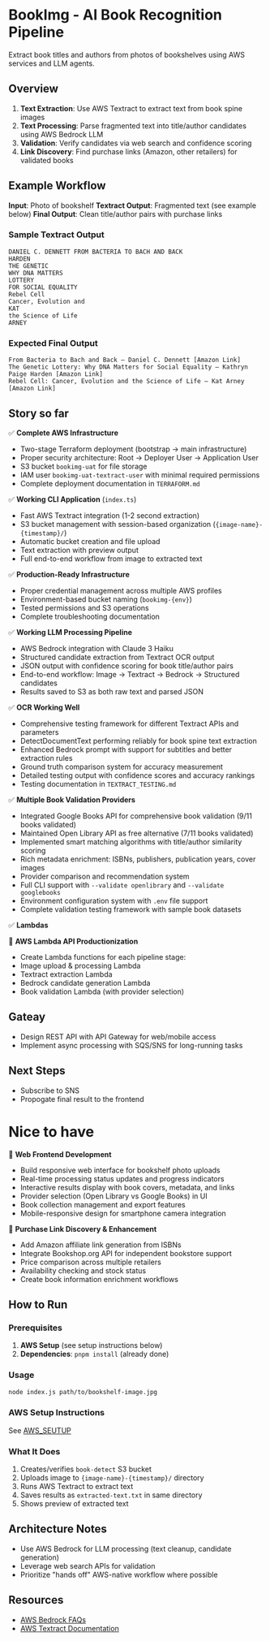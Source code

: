 # BookImg - AI Book Recognition Pipeline

Extract book titles and authors from photos of bookshelves using AWS services and LLM agents.

## Overview
1. **Text Extraction**: Use AWS Textract to extract text from book spine images
2. **Text Processing**: Parse fragmented text into title/author candidates using AWS Bedrock LLM
3. **Validation**: Verify candidates via web search and confidence scoring
4. **Link Discovery**: Find purchase links (Amazon, other retailers) for validated books

## Example Workflow
**Input**: Photo of bookshelf
**Textract Output**: Fragmented text (see example below)
**Final Output**: Clean title/author pairs with purchase links

### Sample Textract Output
```
DANIEL C. DENNETT FROM BACTERIA TO BACH AND BACK
HARDEN
THE GENETIC
WHY DNA MATTERS
LOTTERY
FOR SOCIAL EQUALITY
Rebel Cell
Cancer, Evolution and
KAT
the Science of Life
ARNEY
```

### Expected Final Output
```
From Bacteria to Bach and Back — Daniel C. Dennett [Amazon Link]
The Genetic Lottery: Why DNA Matters for Social Equality — Kathryn Paige Harden [Amazon Link]
Rebel Cell: Cancer, Evolution and the Science of Life — Kat Arney [Amazon Link]
```

## Story so far

✅ **Complete AWS Infrastructure** 
- Two-stage Terraform deployment (bootstrap → main infrastructure)
- Proper security architecture: Root → Deployer User → Application User
- S3 bucket `bookimg-uat` for file storage
- IAM user `bookimg-uat-textract-user` with minimal required permissions
- Complete deployment documentation in `TERRAFORM.md`

✅ **Working CLI Application** (`index.ts`)
- Fast AWS Textract integration (1-2 second extraction)
- S3 bucket management with session-based organization (`{image-name}-{timestamp}/`)
- Automatic bucket creation and file upload
- Text extraction with preview output
- Full end-to-end workflow from image to extracted text

✅ **Production-Ready Infrastructure**
- Proper credential management across multiple AWS profiles
- Environment-based bucket naming (`bookimg-{env}`)
- Tested permissions and S3 operations
- Complete troubleshooting documentation

✅ **Working LLM Processing Pipeline** 
- AWS Bedrock integration with Claude 3 Haiku
- Structured candidate extraction from Textract OCR output
- JSON output with confidence scoring for book title/author pairs
- End-to-end workflow: Image → Textract → Bedrock → Structured candidates
- Results saved to S3 as both raw text and parsed JSON

✅ **OCR Working Well**
- Comprehensive testing framework for different Textract APIs and parameters
- DetectDocumentText performing reliably for book spine text extraction
- Enhanced Bedrock prompt with support for subtitles and better extraction rules
- Ground truth comparison system for accuracy measurement
- Detailed testing output with confidence scores and accuracy rankings
- Testing documentation in `TEXTRACT_TESTING.md`

✅ **Multiple Book Validation Providers**
- Integrated Google Books API for comprehensive book validation (9/11 books validated)
- Maintained Open Library API as free alternative (7/11 books validated) 
- Implemented smart matching algorithms with title/author similarity scoring
- Rich metadata enrichment: ISBNs, publishers, publication years, cover images
- Provider comparison and recommendation system
- Full CLI support with `--validate openlibrary` and `--validate googlebooks`
- Environment configuration system with `.env` file support
- Complete validation testing framework with sample book datasets

✅ **Lambdas**

🔄 **AWS Lambda API Productionization**
- Create Lambda functions for each pipeline stage:
- Image upload & processing Lambda
- Textract extraction Lambda  
- Bedrock candidate generation Lambda
- Book validation Lambda (with provider selection)

## Gateay
- Design REST API with API Gateway for web/mobile access
- Implement async processing with SQS/SNS for long-running tasks

## Next Steps

- Subscribe to SNS
- Propogate final result to the frontend

# Nice to have

🔄 **Web Frontend Development**

- Build responsive web interface for bookshelf photo uploads
- Real-time processing status updates and progress indicators
- Interactive results display with book covers, metadata, and links
- Provider selection (Open Library vs Google Books) in UI
- Book collection management and export features
- Mobile-responsive design for smartphone camera integration

🔄 **Purchase Link Discovery & Enhancement**
- Add Amazon affiliate link generation from ISBNs
- Integrate Bookshop.org API for independent bookstore support
- Price comparison across multiple retailers
- Availability checking and stock status
- Create book information enrichment workflows

## How to Run

### Prerequisites
1. **AWS Setup** (see setup instructions below)
2. **Dependencies**: `pnpm install` (already done)

### Usage
```bash
node index.js path/to/bookshelf-image.jpg
```

### AWS Setup Instructions

See [AWS_SEUTUP](./AWS_SETUP.md)

### What It Does
1. Creates/verifies `book-detect` S3 bucket
2. Uploads image to `{image-name}-{timestamp}/` directory
3. Runs AWS Textract to extract text
4. Saves results as `extracted-text.txt` in same directory
5. Shows preview of extracted text

## Architecture Notes

- Use AWS Bedrock for LLM processing (text cleanup, candidate generation)
- Leverage web search APIs for validation
- Prioritize "hands off" AWS-native workflow where possible

## Resources

- [AWS Bedrock FAQs](https://aws.amazon.com/bedrock/faqs/)
- [AWS Textract Documentation](https://docs.aws.amazon.com/textract/latest/dg/what-is.html)
